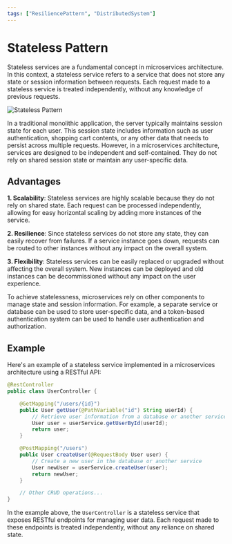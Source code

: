 ```yaml
---
tags: ["ResiliencePattern", "DistributedSystem"]
---
```


# Stateless Pattern


Stateless services are a fundamental concept in microservices architecture. In this context, a stateless service refers to a service that does not store any state or session information between requests. Each request made to a stateless service is treated independently, without any knowledge of previous requests.

![Stateless Pattern](https://i.pinimg.com/originals/f5/4f/a3/f54fa38ce9a0020295bda27678320cc6.png)

In a traditional monolithic application, the server typically maintains session state for each user. This session state includes information such as user authentication, shopping cart contents, or any other data that needs to persist across multiple requests. However, in a microservices architecture, services are designed to be independent and self-contained. They do not rely on shared session state or maintain any user-specific data.

## Advantages

**1. Scalability**: Stateless services are highly scalable because they do not rely on shared state. Each request can be processed independently, allowing for easy horizontal scaling by adding more instances of the service.

**2. Resilience**: Since stateless services do not store any state, they can easily recover from failures. If a service instance goes down, requests can be routed to other instances without any impact on the overall system.

**3. Flexibility**: Stateless services can be easily replaced or upgraded without affecting the overall system. New instances can be deployed and old instances can be decommissioned without any impact on the user experience.

To achieve statelessness, microservices rely on other components to manage state and session information. For example, a separate service or database can be used to store user-specific data, and a token-based authentication system can be used to handle user authentication and authorization.

## Example 

Here's an example of a stateless service implemented in a microservices architecture using a RESTful API:

```java
@RestController
public class UserController {

    @GetMapping("/users/{id}")
    public User getUser(@PathVariable("id") String userId) {
        // Retrieve user information from a database or another service
        User user = userService.getUserById(userId);
        return user;
    }

    @PostMapping("/users")
    public User createUser(@RequestBody User user) {
        // Create a new user in the database or another service
        User newUser = userService.createUser(user);
        return newUser;
    }

    // Other CRUD operations...
}
```

In the example above, the `UserController` is a stateless service that exposes RESTful endpoints for managing user data. Each request made to these endpoints is treated independently, without any reliance on shared state.